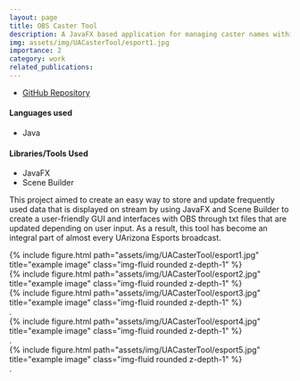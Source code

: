 ```yaml
---
layout: page
title: OBS Caster Tool
description: A JavaFX based application for managing caster names within a database, hot swapping which names are displayed on stream, and updating game scores
img: assets/img/UACasterTool/esport1.jpg
importance: 2
category: work
related_publications:
---
```


- [GitHub Repository](https://github.com/kaderator2/UAZEsports-OBS-Caster-Tool)

#### Languages used

<ul>
    <li>Java</li>
</ul>

#### Libraries/Tools Used

<ul>
    <li>JavaFX</li>
    <li>Scene Builder</li>
</ul>

This project aimed to create an easy way to store and update frequently used
data that is displayed on stream by using JavaFX and Scene Builder to
create a user-friendly GUI and interfaces with OBS through txt files that are
updated depending on user input. As a result, this tool has become an integral
part of almost every UArizona Esports broadcast.

<div class="row">
    <div class="col-sm mt-3 mt-md-0">
        {% include figure.html path="assets/img/UACasterTool/esport1.jpg" title="example image" class="img-fluid rounded z-depth-1" %}
    </div>
    <div class="col-sm mt-3 mt-md-0">
        {% include figure.html path="assets/img/UACasterTool/esport2.jpg" title="example image" class="img-fluid rounded z-depth-1" %}
    </div>
    <div class="col-sm mt-3 mt-md-0">
        {% include figure.html path="assets/img/UACasterTool/esport3.jpg" title="example image" class="img-fluid rounded z-depth-1" %}
    </div>
</div>
<div class="caption">
    .
</div>

<div class="row">
    <div class="col-sm mt-3 mt-md-0">
        {% include figure.html path="assets/img/UACasterTool/esport4.jpg" title="example image" class="img-fluid rounded z-depth-1" %}
    </div>
</div>
<div class="caption">
    .
</div>

<div class="row">
    <div class="col-sm mt-3 mt-md-0">
        {% include figure.html path="assets/img/UACasterTool/esport5.jpg" title="example image" class="img-fluid rounded z-depth-1" %}
    </div>
</div>
<div class="caption">
    .
</div>
